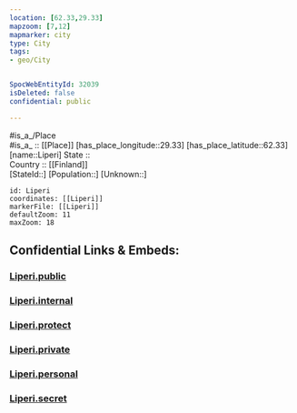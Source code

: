 ```yaml
---
location: [62.33,29.33] 
mapzoom: [7,12] 
mapmarker: city 
type: City
tags:
- geo/City


SpocWebEntityId: 32039
isDeleted: false
confidential: public

---
```

#is_a_/Place  
#is_a_ :: [[Place]] 
[has_place_longitude::29.33] 
[has_place_latitude::62.33] 
[name::Liperi] 
State ::  
Country :: [[Finland]]  
[StateId::] 
[Population::] 
[Unknown::] 


```leaflet
id: Liperi
coordinates: [[Liperi]] 
markerFile: [[Liperi]] 
defaultZoom: 11 
maxZoom: 18
```


## Confidential Links & Embeds: 

### [Liperi.public](/_public/\Earth\Continent\Europe\Europe~North\Finland\Provinces~Finland\Eastern_Finland\counties~Eastern_Finland\Karelia~North\CityLiperi.public.md) 

### [Liperi.internal](/_internal/\Earth\Continent\Europe\Europe~North\Finland\Provinces~Finland\Eastern_Finland\counties~Eastern_Finland\Karelia~North\CityLiperi.internal.md) 

### [Liperi.protect](/_protect/\Earth\Continent\Europe\Europe~North\Finland\Provinces~Finland\Eastern_Finland\counties~Eastern_Finland\Karelia~North\CityLiperi.protect.md) 

### [Liperi.private](/_private/\Earth\Continent\Europe\Europe~North\Finland\Provinces~Finland\Eastern_Finland\counties~Eastern_Finland\Karelia~North\CityLiperi.private.md) 

### [Liperi.personal](/_personal/\Earth\Continent\Europe\Europe~North\Finland\Provinces~Finland\Eastern_Finland\counties~Eastern_Finland\Karelia~North\CityLiperi.personal.md) 

### [Liperi.secret](/_secret/\Earth\Continent\Europe\Europe~North\Finland\Provinces~Finland\Eastern_Finland\counties~Eastern_Finland\Karelia~North\CityLiperi.secret.md)

